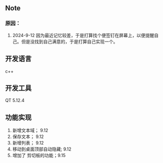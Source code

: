 ## Note
### 原因：
1. 2024-9-12 因为最近记忆较差，于是打算找个便签钉在屏幕上，以便提醒自己。但是没找到自己满意的，于是打算自己实现一个。

## 开发语言
c++
## 开发工具
QT 5.12.4


## 功能实现
1. 新增文本域；  9.12
2. 保存文本；  9.12
3. 新增列表； 9.12
4. 移动到桌面顶部自动隐藏; 9.12
5. 增加了 剪切板的功能；9.15
